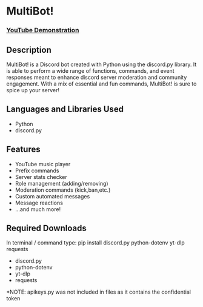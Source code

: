 <h1>MultiBot!</h1>

 ### [YouTube Demonstration](https://youtu.be/7eJexJVCqJo)

<h2>Description</h2>
MultiBot! is a Discord bot created with Python using the discord.py library. It is able to perform a wide range of functions, commands, and event responses meant to enhance discord server moderation and community engagement. With a mix of essential and fun commands, MultiBot! is sure to spice up your server!
<br />

<h2>Languages and Libraries Used</h2>
<ul>
    <li>Python</li>
    <li>discord.py</li>
</ul>

<h2>Features</h2>
<ul>
    <li>YouTube music player</li>
    <li>Prefix commands</li>
    <li>Server stats checker</li>
    <li>Role management (adding/removing)</li>
    <li>Moderation commands (kick,ban,etc.)</li>
    <li>Custom automated messages</li>
    <li>Message reactions</li>
    <li>...and much more!</li>
</ul>

<h2>Required Downloads</h2>
In terminal / command type: pip install discord.py python-dotenv yt-dlp requests

<ul>
    <li>discord.py</li>
    <li>python-dotenv</li>
    <li>yt-dlp</li>
    <li>requests</li>
</ul>

*NOTE: apikeys.py was not included in files as it contains the confidential token
